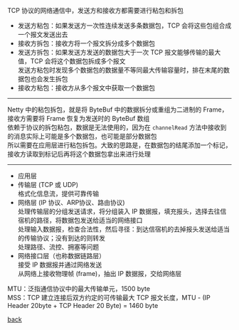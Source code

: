 TCP 协议的网络通信中，发送方和接收方都需要进行粘包和拆包  
- 发送方粘包：如果发送方一次性连续发送多条数据包，TCP 会将这些包组合成一个报文发送出去  
- 接收方拆包：接收方将一个报文拆分成多个数据包  
- 发送方拆包：如果发送方发送的数据包大于一次 TCP 报文能够传输的最大值，TCP 会将这个数据包拆成多个报文  
发送方粘包时发现多个数据包的数据量不等同最大传输容量时，排在末尾的数据包也会发生拆包  
- 接收方粘包：接收方从多个报文中获取一个数据包    

---

Netty 中的粘包拆包，就是将 ByteBuf 中的数据拆分或重组为二进制的 Frame，接收方需要将 Frame 恢复为发送时的 ByteBuf 数组  
依赖于协议的拆包粘包，数据是无法使用的，因为在 `channelRead` 方法中接收到的消息实际上可能是多个数据包，也可能是部分数据包  
所以需要在应用层进行粘包拆包。大致的思路是，在数据包的结尾添加一个标记，接收方读取到标记后再将这个数据包拿出来进行处理  

---

- 应用层  
- 传输层 (TCP 或 UDP)  
格式化信息流，提供可靠传输  
- 网络层 (IP 协议、ARP协议、路由协议)  
处理传输层的分组发送请求，将分组装入 IP 数据报，填充报头，选择去往信宿机的路径，将数据包发送给适当的网络接口  
处理输入数据报，检查合法性，然后寻径：到达信宿机的去掉报头发送给适当的传输协议；没有到达的则转发  
处理路径、流控、拥塞等问题  
- 网络接口层（也称数据链路层）  
接受 IP 数据报并通过网络发送  
从网络上接收物理帧 (frame)，抽出 IP 数据报，交给网络层  

MTU：泛指通信协议中的最大传输单元，1500 byte  
MSS：TCP 建立连接后双方约定的可传输最大 TCP 报文长度，MTU - (IP Header 20byte + TCP Header 20 Byte) = 1460 byte  

[back](../1.md)  